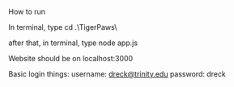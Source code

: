 How to run

In terminal, type cd .\TigerPaws\

after that, in terminal, type node app.js

Website should be on localhost:3000

Basic login things:
username: dreck@trinity.edu
password: dreck
